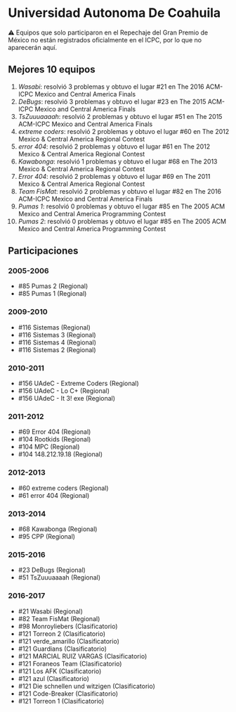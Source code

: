# Universidad Autonoma De Coahuila

:warning: Equipos que solo participaron en el Repechaje del Gran Premio de México no están registrados oficialmente en el ICPC, por lo que no aparecerán aquí.

## Mejores 10 equipos

1. _Wasabi_: resolvió 3 problemas y obtuvo el lugar #21 en The 2016 ACM-ICPC Mexico and Central America Finals
1. _DeBugs_: resolvió 3 problemas y obtuvo el lugar #23 en The 2015 ACM-ICPC Mexico and Central America Finals
1. _TsZuuuaaaah_: resolvió 2 problemas y obtuvo el lugar #51 en The 2015 ACM-ICPC Mexico and Central America Finals
1. _extreme coders_: resolvió 2 problemas y obtuvo el lugar #60 en The 2012 Mexico & Central America Regional Contest
1. _error 404_: resolvió 2 problemas y obtuvo el lugar #61 en The 2012 Mexico & Central America Regional Contest
1. _Kawabonga_: resolvió 1 problemas y obtuvo el lugar #68 en The 2013 Mexico & Central America Regional Contest
1. _Error 404_: resolvió 2 problemas y obtuvo el lugar #69 en The 2011 Mexico & Central America Regional Contest
1. _Team FisMat_: resolvió 2 problemas y obtuvo el lugar #82 en The 2016 ACM-ICPC Mexico and Central America Finals
1. _Pumas 1_: resolvió 0 problemas y obtuvo el lugar #85 en The 2005 ACM Mexico and Central America Programming Contest
1. _Pumas 2_: resolvió 0 problemas y obtuvo el lugar #85 en The 2005 ACM Mexico and Central America Programming Contest

## Participaciones

### 2005-2006

- #85 Pumas 2 (Regional)
- #85 Pumas 1 (Regional)

### 2009-2010

- #116 Sistemas (Regional)
- #116 Sistemas 3 (Regional)
- #116 Sistemas 4 (Regional)
- #116 Sistemas 2 (Regional)

### 2010-2011

- #156 UAdeC - Extreme Coders (Regional)
- #156 UAdeC - Lo C+ (Regional)
- #156 UAdeC - It 3! exe (Regional)

### 2011-2012

- #69 Error 404 (Regional)
- #104 Rootkids (Regional)
- #104 MPC (Regional)
- #104 148.212.19.18 (Regional)

### 2012-2013

- #60 extreme coders (Regional)
- #61 error 404 (Regional)

### 2013-2014

- #68 Kawabonga (Regional)
- #95 CPP (Regional)

### 2015-2016

- #23 DeBugs (Regional)
- #51 TsZuuuaaaah (Regional)

### 2016-2017

- #21 Wasabi (Regional)
- #82 Team FisMat (Regional)
- #98 Monroyliebers (Clasificatorio)
- #121 Torreon 2 (Clasificatorio)
- #121 verde_amarillo (Clasificatorio)
- #121 Guardians (Clasificatorio)
- #121 MARCIAL RUIZ VARGAS (Clasificatorio)
- #121 Foraneos Team (Clasificatorio)
- #121 Los AFK (Clasificatorio)
- #121 azul (Clasificatorio)
- #121 Die schnellen und witzigen (Clasificatorio)
- #121 Code-Breaker (Clasificatorio)
- #121 Torreon 1 (Clasificatorio)



